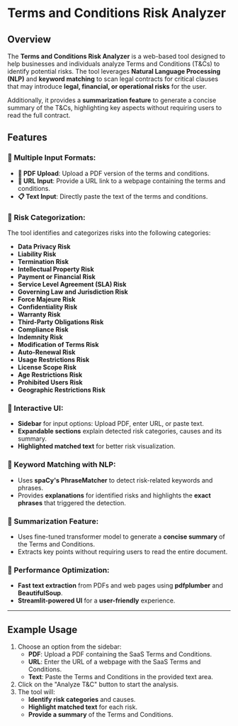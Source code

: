 # Terms and Conditions Risk Analyzer

## Overview
The **Terms and Conditions Risk Analyzer** is a web-based tool designed to help businesses and individuals analyze Terms and Conditions (T&Cs) to identify potential risks. The tool leverages **Natural Language Processing (NLP)** and **keyword matching** to scan legal contracts for critical clauses that may introduce **legal, financial, or operational risks** for the user.

Additionally, it provides a **summarization feature** to generate a concise summary of the T&Cs, highlighting key aspects without requiring users to read the full contract.

## Features

### 🔹 Multiple Input Formats:
- **📄 PDF Upload**: Upload a PDF version of the terms and conditions.
- **🔗 URL Input**: Provide a URL link to a webpage containing the terms and conditions.
- **📋 Text Input**: Directly paste the text of the terms and conditions.

### 🔹 Risk Categorization:
The tool identifies and categorizes risks into the following categories:

-  **Data Privacy Risk**
-  **Liability Risk**
-  **Termination Risk**
-  **Intellectual Property Risk**
-  **Payment or Financial Risk**
-  **Service Level Agreement (SLA) Risk**
-  **Governing Law and Jurisdiction Risk**
-  **Force Majeure Risk**
-  **Confidentiality Risk**
-  **Warranty Risk**
-  **Third-Party Obligations Risk**
-  **Compliance Risk**
-  **Indemnity Risk**
-  **Modification of Terms Risk**
-  **Auto-Renewal Risk**
-  **Usage Restrictions Risk**
-  **License Scope Risk**
-  **Age Restrictions Risk**
-  **Prohibited Users Risk**
-  **Geographic Restrictions Risk**

### 🔹 Interactive UI:
- **Sidebar** for input options: Upload PDF, enter URL, or paste text.
- **Expandable sections** explain detected risk categories, causes and its summary.
- **Highlighted matched text** for better risk visualization.

### 🔹 Keyword Matching with NLP:
- Uses **spaCy's PhraseMatcher** to detect risk-related keywords and phrases.
- Provides **explanations** for identified risks and highlights the **exact phrases** that triggered the detection.

### 🔹 Summarization Feature:
- Uses fine-tuned transformer model to generate a **concise summary** of the Terms and Conditions.
- Extracts key points without requiring users to read the entire document.

### 🔹 Performance Optimization:
- **Fast text extraction** from PDFs and web pages using **pdfplumber** and **BeautifulSoup**.
- **Streamlit-powered UI** for a **user-friendly** experience.

---

## Example Usage
1. Choose an option from the sidebar:
   - **PDF**: Upload a PDF containing the SaaS Terms and Conditions.
   - **URL**: Enter the URL of a webpage with the SaaS Terms and Conditions.
   - **Text**: Paste the Terms and Conditions in the provided text area.
2. Click on the "Analyze T&C" button to start the analysis.
3. The tool will:
   - **Identify risk categories** and causes.
   - **Highlight matched text** for each risk.
   - **Provide a summary** of the Terms and Conditions.
